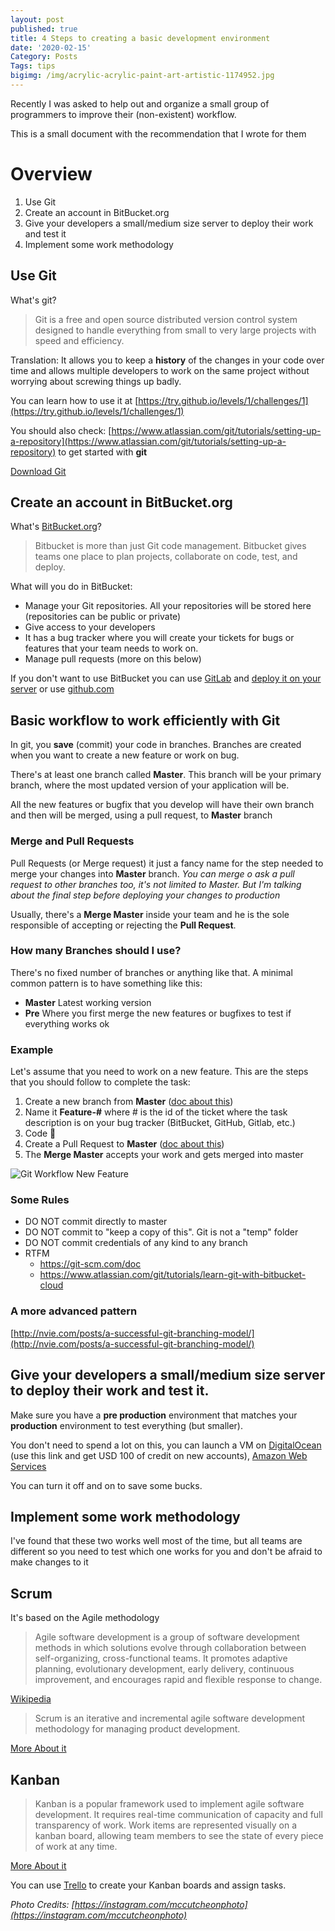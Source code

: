 ```yaml
---
layout: post
published: true
title: 4 Steps to creating a basic development environment
date: '2020-02-15'
Category: Posts
Tags: tips
bigimg: /img/acrylic-acrylic-paint-art-artistic-1174952.jpg
---
```

Recently I was asked to help out and organize a small group of programmers to improve their (non-existent) workflow.

This is a small document with the recommendation that I wrote for them

# Overview

1. Use Git
2. Create an account in BitBucket.org
3. Give your developers a small/medium size server to deploy their work and test it
4. Implement some work methodology

## Use Git

What's git?

> Git is a free and open source distributed version control system designed to handle everything from small to very large projects with speed and efficiency.
 
Translation: It allows you to keep a **history** of the changes in your code over time and allows multiple developers to work on the same project without worrying about screwing things up badly.

You can learn how to use it at [https://try.github.io/levels/1/challenges/1](https://try.github.io/levels/1/challenges/1)

You should also check: [https://www.atlassian.com/git/tutorials/setting-up-a-repository](https://www.atlassian.com/git/tutorials/setting-up-a-repository) to get started with **git**

[Download Git](https://git-scm.com/downloads)

## Create an account in BitBucket.org

What's [BitBucket.org](https://bitbucket.org/)?

> Bitbucket is more than just Git code management. Bitbucket gives teams one place to plan projects, collaborate on code, test, and deploy.

What will you do in BitBucket:

- Manage your Git repositories. All your repositories will be stored here (repositories can be public or private)
- Give access to your developers
- It has a bug tracker where you will create your tickets for bugs or features that your team needs to work on.
- Manage pull requests (more on this below)

If you don't want to use BitBucket you can use [GitLab](https://about.gitlab.com/) and [deploy it on your server](https://about.gitlab.com/install/) or use [github.com](https://github.com/)

## Basic workflow to work efficiently with Git

In git, you **save** (commit) your code in branches. Branches are created when you want to create a new feature or work on bug.

There's at least one branch called **Master**. This branch will be your primary branch, where the most updated version of your application will be.

All the new features or bugfix that you develop will have their own branch and then will be merged, using a pull request, to **Master** branch

### Merge and Pull Requests
Pull Requests (or Merge request) it just a fancy name for the step needed to merge your changes into **Master** branch. 
*You can merge o ask a pull request to other branches too, it's not limited to Master. But I'm talking about the final step before deploying your changes to production*

Usually, there's a **Merge Master** inside your team and he is the sole responsible of accepting or rejecting the **Pull Request**.

### How many Branches should I use?
There's no fixed number of branches or anything like that. A minimal common pattern is to have something like this:

- **Master** Latest working version
- **Pre** Where you first merge the new features or bugfixes to test if everything works ok

### Example

Let's assume that you need to work on a new feature. This are the steps that you should follow to complete the task:

1. Create a new branch from **Master** ([doc about this](https://www.atlassian.com/git/tutorials/using-branches "Git Branching"))
2. Name it **Feature-#** where # is the id of the ticket where the task description is on your bug tracker (BitBucket, GitHub, Gitlab, etc.)
3. Code 🐒
4. Create a Pull Request to **Master** ([doc about this](https://www.atlassian.com/git/tutorials/making-a-pull-request "Pull Request"))
5. The **Merge Master** accepts your work and gets merged into master

![Git Workflow New Feature]({{site.baseurl}}/img/git-workflow-new-feature.png)

### Some Rules

- DO NOT commit directly to master
- DO NOT commit to "keep a copy of this". Git is not a "temp" folder
- DO NOT commit credentials of any kind to any branch
- RTFM
  - https://git-scm.com/doc
  - https://www.atlassian.com/git/tutorials/learn-git-with-bitbucket-cloud

### A more advanced pattern

[http://nvie.com/posts/a-successful-git-branching-model/](http://nvie.com/posts/a-successful-git-branching-model/)

## Give your developers a small/medium size server to deploy their work and test it.

Make sure you have a **pre production** environment that matches your **production** environment to test everything (but smaller).

You don't need to spend a lot on this, you can launch a VM on [DigitalOcean](https://m.do.co/c/3f5960ccae7c "DigitalOcean") (use this link and get USD 100 of credit on new accounts), [Amazon Web Services](https://aws.amazon.com/lightsail "AWS Lightsail")

You can turn it off and on to save some bucks.


## Implement some work methodology

I've found that these two works well most of the time, but all teams are different so you need to test which one works for you and don't be afraid to make changes to it

## Scrum 

It's based on the Agile methodology

> Agile software development is a group of software development methods in which solutions evolve through collaboration between self-organizing, cross-functional teams. It promotes adaptive planning, evolutionary development, early delivery, continuous improvement, and encourages rapid and flexible response to change.

[Wikipedia](https://en.wikipedia.org/wiki/Agile_software_development)


> Scrum is an iterative and incremental agile software development methodology for managing product development.

[More About it](https://www.atlassian.com/agile/scrum)


## Kanban

> Kanban is a popular framework used to implement agile software development. It requires real-time communication of capacity and full transparency of work. Work items are represented visually on a kanban board, allowing team members to see the state of every piece of work at any time.

[More About it](https://www.atlassian.com/agile/kanban)

You can use [Trello](https://trello.com/ "Trello") to create your Kanban boards and assign tasks.

*Photo Credits: [https://instagram.com/mccutcheonphoto](https://instagram.com/mccutcheonphoto)*